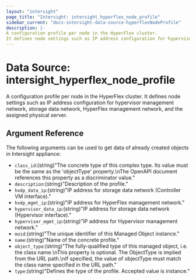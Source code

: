 ```yaml
---
layout: "intersight"
page_title: "Intersight: intersight_hyperflex_node_profile"
sidebar_current: "docs-intersight-data-source-hyperflexNodeProfile"
description: |-
A configuration profile per node in the HyperFlex cluster.
It defines node settings such as IP address configuration for hypervisor management network, storage data network, HyperFlex management network, and the assigned physical server.
---
```


# Data Source: intersight_hyperflex_node_profile
A configuration profile per node in the HyperFlex cluster.
It defines node settings such as IP address configuration for hypervisor management network, storage data network, HyperFlex management network, and the assigned physical server.
## Argument Reference
The following arguments can be used to get data of already created objects in Intersight appliance:
* `class_id`:(string)"The concrete type of this complex type. Its value must be the same as the 'objectType' property.\nThe OpenAPI document references this property as a discriminator value."
* `description`:(string)"Description of the profile."
* `hxdp_data_ip`:(string)"IP address for storage data network (Controller VM interface)."
* `hxdp_mgmt_ip`:(string)"IP address for HyperFlex management network."
* `hypervisor_data_ip`:(string)"IP address for storage data network (Hypervisor interface)."
* `hypervisor_mgmt_ip`:(string)"IP address for Hypervisor management network."
* `moid`:(string)"The unique identifier of this Managed Object instance."
* `name`:(string)"Name of the concrete profile."
* `object_type`:(string)"The fully-qualified type of this managed object, i.e. the class name.\nThis property is optional. The ObjectType is implied from the URL path.\nIf specified, the value of objectType must match the class name specified in the URL path."
* `type`:(string)"Defines the type of the profile. Accepted value is instance."
